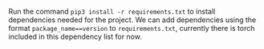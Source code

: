 Run the command ```pip3 install -r requirements.txt``` to install dependencies needed for the project.
We can add dependencies using the format ```package_name==version``` to ```requirements.txt```, currently there is torch included in this dependency list for now.
